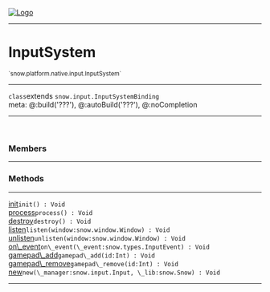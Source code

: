 
[![Logo](../../../../../images/logo.png)](../../../../../api/index.html)

---



<h1>InputSystem</h1>
<small>`snow.platform.native.input.InputSystem`</small>



---

`class`extends <code><span>snow.input.InputSystemBinding</span></code>
<span class="meta">
<br/>meta: @:build(&#x27;???&#x27;), @:autoBuild(&#x27;???&#x27;), @:noCompletion
</span>


---

&nbsp;
&nbsp;



<h3>Members</h3> <hr/>





<h3>Methods</h3> <hr/><span class="method apipage">
            <a name="init"><a class="lift" href="#init">init</a></a><code class="signature apipage">init() : Void</code><br/><span class="small_desc_flat"></span>
        </span>
    <span class="method apipage">
            <a name="process"><a class="lift" href="#process">process</a></a><code class="signature apipage">process() : Void</code><br/><span class="small_desc_flat"></span>
        </span>
    <span class="method apipage">
            <a name="destroy"><a class="lift" href="#destroy">destroy</a></a><code class="signature apipage">destroy() : Void</code><br/><span class="small_desc_flat"></span>
        </span>
    <span class="method apipage">
            <a name="listen"><a class="lift" href="#listen">listen</a></a><code class="signature apipage">listen(window:snow.window.Window<span></span>) : Void</code><br/><span class="small_desc_flat"></span>
        </span>
    <span class="method apipage">
            <a name="unlisten"><a class="lift" href="#unlisten">unlisten</a></a><code class="signature apipage">unlisten(window:snow.window.Window<span></span>) : Void</code><br/><span class="small_desc_flat"></span>
        </span>
    <span class="method apipage">
            <a name="on_event"><a class="lift" href="#on_event">on\_event</a></a><code class="signature apipage">on\_event(\_event:snow.types.InputEvent<span></span>) : Void</code><br/><span class="small_desc_flat"></span>
        </span>
    <span class="method apipage">
            <a name="gamepad_add"><a class="lift" href="#gamepad_add">gamepad\_add</a></a><code class="signature apipage">gamepad\_add(id:Int<span></span>) : Void</code><br/><span class="small_desc_flat"></span>
        </span>
    <span class="method apipage">
            <a name="gamepad_remove"><a class="lift" href="#gamepad_remove">gamepad\_remove</a></a><code class="signature apipage">gamepad\_remove(id:Int<span></span>) : Void</code><br/><span class="small_desc_flat"></span>
        </span>
    <span class="method apipage">
            <a name="new"><a class="lift" href="#new">new</a></a><code class="signature apipage">new(\_manager:snow.input.Input<span></span>, \_lib:snow.Snow<span></span>) : Void</code><br/><span class="small_desc_flat"></span>
        </span>
    





---

&nbsp;
&nbsp;
&nbsp;
&nbsp;